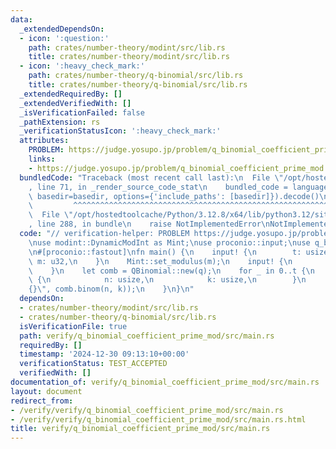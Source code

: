 ```yaml
---
data:
  _extendedDependsOn:
  - icon: ':question:'
    path: crates/number-theory/modint/src/lib.rs
    title: crates/number-theory/modint/src/lib.rs
  - icon: ':heavy_check_mark:'
    path: crates/number-theory/q-binomial/src/lib.rs
    title: crates/number-theory/q-binomial/src/lib.rs
  _extendedRequiredBy: []
  _extendedVerifiedWith: []
  _isVerificationFailed: false
  _pathExtension: rs
  _verificationStatusIcon: ':heavy_check_mark:'
  attributes:
    PROBLEM: https://judge.yosupo.jp/problem/q_binomial_coefficient_prime_mod
    links:
    - https://judge.yosupo.jp/problem/q_binomial_coefficient_prime_mod
  bundledCode: "Traceback (most recent call last):\n  File \"/opt/hostedtoolcache/Python/3.12.8/x64/lib/python3.12/site-packages/onlinejudge_verify/documentation/build.py\"\
    , line 71, in _render_source_code_stat\n    bundled_code = language.bundle(stat.path,\
    \ basedir=basedir, options={'include_paths': [basedir]}).decode()\n          \
    \         ^^^^^^^^^^^^^^^^^^^^^^^^^^^^^^^^^^^^^^^^^^^^^^^^^^^^^^^^^^^^^^^^^^^^^^^^^^^^^^^^^\n\
    \  File \"/opt/hostedtoolcache/Python/3.12.8/x64/lib/python3.12/site-packages/onlinejudge_verify/languages/rust.py\"\
    , line 288, in bundle\n    raise NotImplementedError\nNotImplementedError\n"
  code: "// verification-helper: PROBLEM https://judge.yosupo.jp/problem/q_binomial_coefficient_prime_mod\n\
    \nuse modint::DynamicModInt as Mint;\nuse proconio::input;\nuse q_binomial::QBinomial;\n\
    \n#[proconio::fastout]\nfn main() {\n    input! {\n        t: usize,\n       \
    \ m: u32,\n    }\n    Mint::set_modulus(m);\n    input! {\n        q: Mint,\n\
    \    }\n    let comb = QBinomial::new(q);\n    for _ in 0..t {\n        input!\
    \ {\n            n: usize,\n            k: usize,\n        }\n        println!(\"\
    {}\", comb.binom(n, k));\n    }\n}\n"
  dependsOn:
  - crates/number-theory/modint/src/lib.rs
  - crates/number-theory/q-binomial/src/lib.rs
  isVerificationFile: true
  path: verify/q_binomial_coefficient_prime_mod/src/main.rs
  requiredBy: []
  timestamp: '2024-12-30 09:13:10+00:00'
  verificationStatus: TEST_ACCEPTED
  verifiedWith: []
documentation_of: verify/q_binomial_coefficient_prime_mod/src/main.rs
layout: document
redirect_from:
- /verify/verify/q_binomial_coefficient_prime_mod/src/main.rs
- /verify/verify/q_binomial_coefficient_prime_mod/src/main.rs.html
title: verify/q_binomial_coefficient_prime_mod/src/main.rs
---
```

